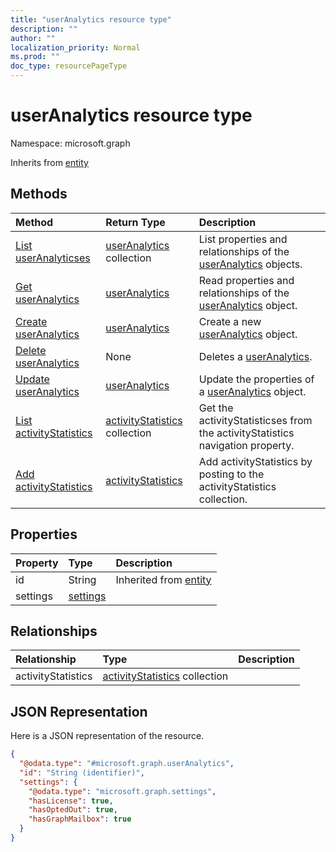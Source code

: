 ```yaml
---
title: "userAnalytics resource type"
description: ""
author: ""
localization_priority: Normal
ms.prod: ""
doc_type: resourcePageType
---
```


# userAnalytics resource type


Namespace: microsoft.graph




Inherits from [entity](../resources/entity.md)

## Methods
|Method|Return Type|Description|
|:---|:---|:---|
|[List userAnalyticses](../api/useranalytics-list.md)|[userAnalytics](../resources/useranalytics.md) collection|List properties and relationships of the [userAnalytics](../resources/useranalytics.md) objects.|
|[Get userAnalytics](../api/useranalytics-get.md)|[userAnalytics](../resources/useranalytics.md)|Read properties and relationships of the [userAnalytics](../resources/useranalytics.md) object.|
|[Create userAnalytics](../api/useranalytics-create.md)|[userAnalytics](../resources/useranalytics.md)|Create a new [userAnalytics](../resources/useranalytics.md) object.|
|[Delete userAnalytics](../api/useranalytics-delete.md)|None|Deletes a [userAnalytics](../resources/useranalytics.md).|
|[Update userAnalytics](../api/useranalytics-update.md)|[userAnalytics](../resources/useranalytics.md)|Update the properties of a [userAnalytics](../resources/useranalytics.md) object.|
|[List activityStatistics](../api/useranalytics-list-activitystatistics.md)|[activityStatistics](../resources/activitystatistics.md) collection|Get the activityStatisticses from the activityStatistics navigation property.|
|[Add activityStatistics](../api/useranalytics-post-activitystatistics.md)|[activityStatistics](../resources/activitystatistics.md)|Add activityStatistics by posting to the activityStatistics collection.|

## Properties
|Property|Type|Description|
|:---|:---|:---|
|id|String| Inherited from [entity](../resources/entity.md)|
|settings|[settings](../resources/settings.md)||

## Relationships
|Relationship|Type|Description|
|:---|:---|:---|
|activityStatistics|[activityStatistics](../resources/activitystatistics.md) collection||

## JSON Representation
Here is a JSON representation of the resource.
<!-- {
  "blockType": "resource",
  "keyProperty": "id",
  "@odata.type": "microsoft.graph.userAnalytics",
  "baseType": "microsoft.graph.entity",
  "openType": false
}
-->
``` json
{
  "@odata.type": "#microsoft.graph.userAnalytics",
  "id": "String (identifier)",
  "settings": {
    "@odata.type": "microsoft.graph.settings",
    "hasLicense": true,
    "hasOptedOut": true,
    "hasGraphMailbox": true
  }
}
```

